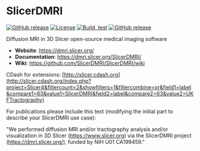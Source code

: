 # SlicerDMRI

[![GitHub release](https://img.shields.io/github/release/SlicerDMRI/SlicerDMRI.svg)](https://github.com/SlicerDMRI/SlicerDMRI/releases/latest)
[![License](https://img.shields.io/badge/License-BSD-green.svg)](https://github.com/SlicerDMRI/SlicerDMRI/blob/master/License.txt)
[![Build, test](https://github.com/SlicerDMRI/SlicerDMRI/actions/workflows/build-test.yml/badge.svg?branch=master)](https://github.com/SlicerDMRI/SlicerDMRI/actions/workflows/build-test.yml?query=branch%3Amaster)
[![GitHub release](https://github.com/SlicerDMRI/SlicerDMRI/actions/workflows/pages/pages-build-deployment/badge.svg)](https://dmri.slicer.org/SlicerDMRI/)

Diffusion MRI in 3D Slicer open-source medical imaging software

- **Website**: https://dmri.slicer.org/
- **Documentation**: https://dmri.slicer.org/SlicerDMRI/
- **Wiki**: https://github.com/SlicerDMRI/SlicerDMRI/wiki

CDash for extensions: [http://slicer.cdash.org](http://slicer.cdash.org/index.php?project=Slicer4&filtercount=2&showfilters=1&filtercombine=or&field1=label&compare1=63&value1=SlicerDMRI&field2=label&compare2=63&value2=UKFTractography)

For publications please include this text (modifying the initial part to describe your SlicerDMRI use case):

"We performed diffusion MRI and/or tractography analysis and/or visualization in 3D Slicer (https://www.slicer.org) via the SlicerDMRI project (https://dmri.slicer.org/), funded by NIH U01 CA199459."
